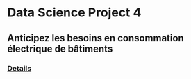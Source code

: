 # Data Science Project 4

## Anticipez les besoins en consommation électrique de bâtiments
### [Details](https://openclassrooms.com/fr/paths/164/projects/629/assignment)

